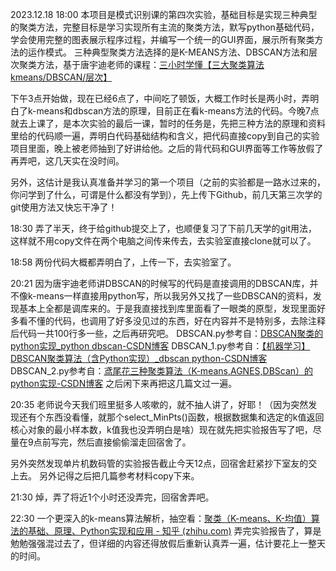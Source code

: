 2023.12.18	18:00
本项目是模式识别课的第四次实验，基础目标是实现三种典型的聚类方法，完整目标是学习实现所有主流的聚类方法，默写python基础代码，学会使用完整的图表展示程序过程，并编写一个统一的GUI界面，展示所有聚类方法的运作模式。
三种典型聚类方法选择的是K-MEANS方法、DBSCAN方法和层次聚类方法，基于唐宇迪老师的课程：[三小时学懂【三大聚类算法kmeans/DBSCAN/层次】](https://www.bilibili.com/video/BV1ST411w7De/)

下午3点开始做，现在已经6点了，中间吃了顿饭，大概工作时长是两小时，弄明白了k-means和dbscan方法的原理，目前正在看k-means方法的代码。今晚7点就去上课了，是本次实验的最后一课，暂时的任务是，先把三种方法的原理和资料里给的代码顺一遍，弄明白代码基础结构和含义，把代码直接copy到自己的实验项目里面，晚上被老师抽到了好讲给他。之后的背代码和GUI界面等工作等放假了再弄吧，这几天实在没时间。

另外，这估计是我认真准备并学习的第一个项目（之前的实验都是一路水过来的，你问学到了什么，可谓是什么都没有学到），先上传下Github，前几天第三次学的git使用方法又快忘干净了！

18:30
弄了半天，终于给github提交上了，也顺便复习了下前几天学的git用法，这样就不用copy文件在两个电脑之间传来传去，去实验室直接clone就可以了。

18:58
两份代码大概都弄明白了，上传一下，去实验室了。

20:21
因为唐宇迪老师讲DBSCAN的时候写的代码是直接调用的DBSCAN库，并不像k-means一样直接用python写，所以我另外又找了一些DBSCAN的资料，发现基本上全都是调库来的。于是我直接找到库里面看了一眼类的原型，发现里面好多看不懂的代码，也调用了好多没见过的东西，好在内容并不是特别多，去除注释后代码一共100行多一些，之后再研究吧。
DBSCAN.py参考自：[DBSCAN聚类的python实现_python dbscan-CSDN博客](https://blog.csdn.net/qq_18055167/article/details/128493668)
DBSCAN_1.py参考自：[【机器学习】DBSCAN聚类算法（含Python实现）_dbscan python-CSDN博客](https://blog.csdn.net/wzk4869/article/details/129775584)
DBSCAN_2.py参考自：[鸢尾花三种聚类算法（K-means,AGNES,DBScan）的python实现-CSDN博客](https://blog.csdn.net/weixin_42134141/article/details/80413598)
之后闲下来再把这几篇文过一遍。

20:35
老师说今天我们班里挺多人咳嗽的，就不抽人讲了，好耶！（因为突然发现还有个东西没看懂，就那个select_MinPts()函数，根据数据集和选定的k值返回核心对象的最小样本数，k值我也没弄明白是啥）现在就先把实验报告写了吧，尽量在9点前写完，然后直接偷偷溜走回宿舍了。

另外突然发现单片机数码管的实验报告截止今天12点，回宿舍赶紧抄下室友的交上去。
另外记得之后把几篇参考材料copy下来。

21:30
焯，弄了将近1个小时还没弄完，回宿舍弄吧。

22:30
一个更深入的k-means算法解析，抽空看：[聚类（K-means、K-均值）算法的基础、原理、Python实现和应用 - 知乎 (zhihu.com)](https://zhuanlan.zhihu.com/p/158776162)
弄完实验报告了，算是勉勉强强混过去了，但详细的内容还得放假后重新认真弄一遍，估计要花上一整天的时间。
